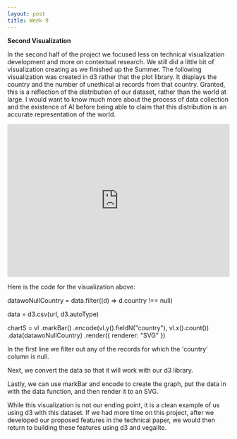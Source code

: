 ```yaml
---
layout: post
title: Week 9
---
```


**Second Visualization**

In the second half of the project we focused less on technical visualization development and more on contextual research. We still did a little bit of visualization creating as we finished up the Summer. The following visualization was created in d3 rather that the plot library. It displays the country and the number of unethical ai records from that country. Granted, this is a reflection of the distribution of our dataset, rather than the world at large. I would want to know much more about the process of data collection and the existence of AI before being able to claim that this distribution is an accurate representation of the world.

<iframe width="100%" height="346.046875" frameborder="0"
  src="https://observablehq.com/embed/@sommerharris/untitled?cells=chartS"></iframe>


Here is the code for the visualization above:

datawoNullCountry = data.filter((d) => d.country !== null)

data = d3.csv(url, d3.autoType)

chartS = vl
  .markBar()
  .encode(vl.y().fieldN("country"), vl.x().count())
  .data(datawoNullCountry)
  .render({ renderer: "SVG" })
  
In the first line we filter out any of the records for which the 'country' column is null. 

Next, we convert the data so that it will work with our d3 library. 

Lastly, we can use markBar and encode to create the graph, put the data in with the data function, and then render it to an SVG.

While this visualization is not our ending point, it is a clean example of us using d3 with this dataset. If we had more time on this project, after we developed our proposed features in the technical paper, we would then return to building these features using d3 and vegalite.
